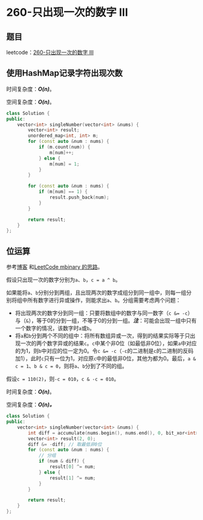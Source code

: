 # 260-只出现一次的数字 III

## 题目

leetcode：[260-只出现一次的数字 III](https://leetcode-cn.com/problems/single-number-iii/)

## 使用HashMap记录字符出现次数

时间复杂度：***O(n)***。

空间复杂度：***O(n)***。

```c++
class Solution {
public:
    vector<int> singleNumber(vector<int> &nums) {
        vector<int> result;
        unordered_map<int, int> m;
        for (const auto &num : nums) {
            if (m.count(num)) {
                m[num]++;
            } else {
                m[num] = 1;
            }
        }

        for (const auto &num : nums) {
            if (m[num] == 1) {
                result.push_back(num);
            }
        }

        return result;
    }
};
```

## 位运算

参考[博客](https://github.com/grandyang/leetcode/issues/260) 和[LeetCode mbinary 的思路](https://leetcode-cn.com/problems/single-number-iii/comments/9251)。

假设只出现一次的数字分别为`a`、`b`，`c = a ^ b`。

如果能将`a`、`b`分别分到两组，且出现两次的数字成组分到同一组中，则每一组分别将组中所有数字进行异或操作，则能求出`a`、`b`。分组需要考虑两个问题：

- 将出现两次的数字分到同一组：只要将数组中的数字与同一数字（`c &= -c`）与（`&`），等于0的分到一组，不等于0的分到一组。***注***：可能会出现一组中只有一个数字的情况，该数字时`a`或`b`。
- 将`a`和`b`分到两个不同的组中：将所有数组异或一次，得到的结果实际等于只出现一次的两个数字异或的结果`c`。`c`中某个非0位（如最低非0位），如果`a`中对应的为1，则`b`中对应的位一定为0。令`c &= -c`（`-c`的二进制是`c`的二进制的反码加1），此时`c`只有一位为1，对应原`c`中的最低非0位，其他为都为0。最后，`a & c = 1`、`b & c = 0`，则将`a`、`b`分到了不同的组。

假设`c = 110(2)`，则`-c = 010`，`c & -c = 010`。

时间复杂度：***O(n)***。

空间复杂度：***O(n)。***

```c++
class Solution {
public:
    vector<int> singleNumber(vector<int> &nums) {
        int diff = accumulate(nums.begin(), nums.end(), 0, bit_xor<int>()); // 逐一异或
        vector<int> result(2, 0);
        diff &= -diff; // 取最低非0位
        for (const auto &num : nums) {
            // 分组
            if (num & diff) {
                result[0] ^= num;
            } else {
                result[1] ^= num;
            }
        }

        return result;
    }
};
```


